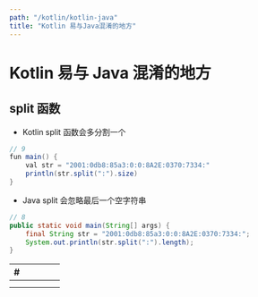 ```yaml
---
path: "/kotlin/kotlin-java"
title: "Kotlin 易与Java混淆的地方"
---
```


# Kotlin 易与 Java 混淆的地方

## split 函数

- Kotlin split 函数会多分割一个

```java
// 9
fun main() {
    val str = "2001:0db8:85a3:0:0:8A2E:0370:7334:"
    println(str.split(":").size)
}
```

- Java split 会忽略最后一个空字符串

```java
// 8
public static void main(String[] args) {
    final String str = "2001:0db8:85a3:0:0:8A2E:0370:7334:";
    System.out.println(str.split(":").length);
}
```

|  #  |     |     |     |     |
| :-: | :-: | :-: | :-: | :-: |
|     |     |     |     |     |
|     |     |     |     |     |
